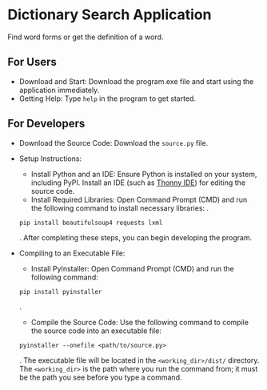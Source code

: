 # Dictionary Search Application
Find word forms or get the definition of a word.
## For Users
- Download and Start: Download the program.exe file and start using the application immediately.
- Getting Help: Type `help` in the program to get started.
## For Developers
- Download the Source Code: Download the `source.py` file.
- Setup Instructions:
  + Install Python and an IDE: Ensure Python is installed on your system, including PyPI. Install an IDE (such as [Thonny IDE](https://thonny.org/)) for editing the source code.
  + Install Required Libraries: Open Command Prompt (CMD) and run the following command to install necessary libraries:
   .
   ```
   pip install beautifulsoup4 requests lxml
   ```
   .
After completing these steps, you can begin developing the program.
- Compiling to an Executable File:
  + Install PyInstaller: Open Command Prompt (CMD) and run the following command:
  
   ```
   pip install pyinstaller
   ```
   .
  + Compile the Source Code: Use the following command to compile the source code into an executable file:
  
   ```
   pyinstaller --onefile <path/to/source.py>
   ```
   .
The executable file will be located in the `<working_dir>/dist/` directory. The `<working_dir>` is the path where you run the command from; it must be the path you see before you type a command.
